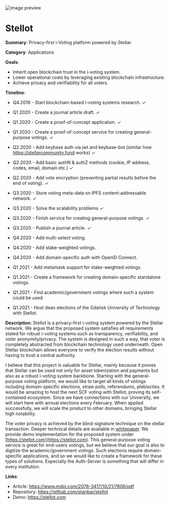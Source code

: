 ![image preview](https://raw.githubusercontent.com/stasbar/stellar-voting/master/img/stellot-scf.png)

# Stellot

**Summary**: Privacy-first i-Voting platform powered by Stellar.

**Category**: Applications

**Goals**:
- Inherit open blockchain trust in the i-voting system.
- Lower operational costs by leveraging existing blockchain infrastructure.
- Achieve privacy and verifiability for all voters.

**Timeline**:
- Q4.2019 - Start blockchain-based i-voting systems research. ✓

- Q1.2020 - Create a journal article draft. ✓
- Q1.2020 - Create a proof-of-concept application. ✓
- Q1.2020 - Create a proof-of-concept service for creating general-purpose votings. ✓

- Q2.2020 - Add keybase auth via jwt and keybase-bot (similar how https://stellarcommunity.fund works) ✓
- Q2.2020 - Add basic authN & authZ methods (cookie, IP address, codes, email, domain etc.) ✓
- Q2.2020 - Add vote encryption (preventing partial results before the end of voting). ✓

- Q3.2020 - Store voting meta-data on IPFS content-addressable network. ✓
- Q3.2020 - Solve the scalability problems ✓
- Q3.2020 - Finish service for creating general-purpose votings. ✓
- Q3.2020 - Publish a journal article. ✓

- Q4.2020 - Add multi-select voting.
- Q4.2020 - Add stake-weighted votings.
- Q4.2020 - Add domain-specific auth with OpenID Connect.

- Q1.2021 - Add metamask support for stake-weighted votings.
- Q1.2021 - Create a framework for creating domain-specific standalone votings.
- Q1.2021 - Find academic/government votings where such a system could be used.
- Q1.2021 - Host dean elections of the Gdańsk University of Technology with Stellot.


**Description**: Stellot is a privacy-first i-voting system powered by the Stellar network. We argue that the proposed system satisfies all requirements stated for robust i-voting systems such as transparency, verifiability, and voter anonymity/privacy. The system is designed in such a way, that voter is completely abstracted from blockchain technology used underneath. Open Stellar blockchain allows everyone to verify the election results without having to trust a central authority.

I believe that this project is valuable for Stellar, mainly because it proves that Stellar can be used not only for asset tokenization and payments but also as a robust i-voting system backbone.
Starting with the general-purpose voting platform, we would like to target all kinds of votings including domain-specific elections, straw polls, referendums, plebiscites. It would be amazing to host the next SCF voting with Stellot, proving its self-contained ecosystem. Since we have connections with our University, we will start here with annual elections every February. When applied successfully, we will scale the product to other domains, bringing Stellar high notability.

The voter privacy is achieved by the blind-signature technique on the stellar transaction.  Deeper technical details are available in [whitepaper](https://www.mdpi.com/2076-3417/10/21/7606/pdf). We provide demo implementation for the proposed system under [https://stellot.com](https://stellot.com). This general-purpose voting service is great for end-users votings, but we believe that our goal is also to digitize the academic/government votings. Such elections require domain-specific applications, and so we would like to create a framework for these types of solutions. Especially the Auth-Server is something that will differ in every institution.

**Links**:
- Article: https://www.mdpi.com/2076-3417/10/21/7606/pdf
- Repository: https://github.com/stanbar/stellot
- Demo: https://stellot.com
